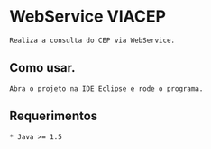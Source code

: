 # WebService VIACEP

    Realiza a consulta do CEP via WebService.

## Como usar.

    Abra o projeto na IDE Eclipse e rode o programa.

## Requerimentos

    * Java >= 1.5